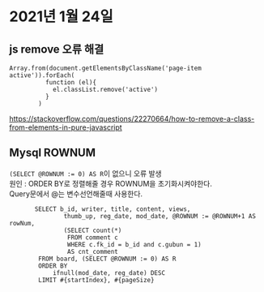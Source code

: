 # 2021년 1월 24일

## js remove 오류 해결

```
Array.from(document.getElementsByClassName('page-item active')).forEach(
          function (el){
            el.classList.remove('active')
          }
        )
```

<https://stackoverflow.com/questions/22270664/how-to-remove-a-class-from-elements-in-pure-javascript>

## Mysql ROWNUM

`(SELECT @ROWNUM := 0) AS R`이 없으니 오류 발생<br>
원인 : ORDER BY로 정렬해줄 경우 ROWNUM을 초기화시켜야한다.<br>
Query문에서 @는 변수선언해줄때 사용한다.

```
       SELECT b_id, writer, title, content, views,
               thumb_up, reg_date, mod_date, @ROWNUM := @ROWNUM+1 AS rowNum,
               (SELECT count(*)
                FROM comment c
                WHERE c.fk_id = b_id and c.gubun = 1)
                AS cnt_comment
        FROM board, (SELECT @ROWNUM := 0) AS R
        ORDER BY
            ifnull(mod_date, reg_date) DESC
        LIMIT #{startIndex}, #{pageSize}
```
